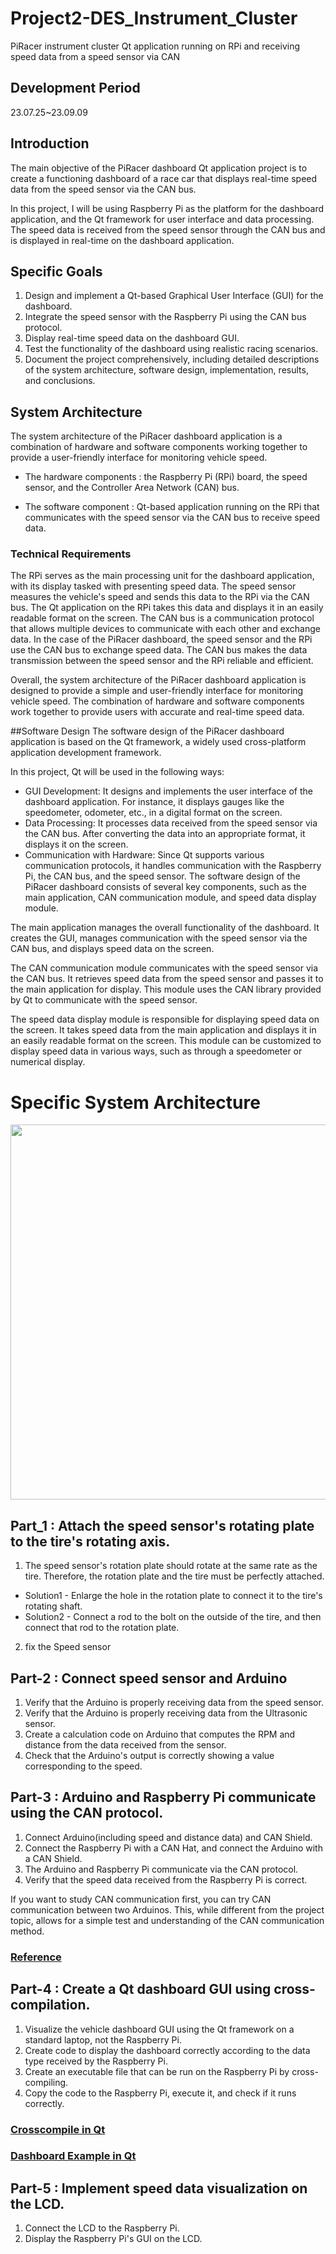 # Project2-DES_Instrument_Cluster
PiRacer instrument cluster Qt application running on RPi and receiving speed data from a speed sensor via CAN


## Development Period
23.07.25~23.09.09


## Introduction
The main objective of the PiRacer dashboard Qt application project is to create a functioning dashboard of a race car that displays real-time speed data from the speed sensor via the CAN bus.

In this project, I will be using Raspberry Pi as the platform for the dashboard application, and the Qt framework for user interface and data processing. The speed data is received from the speed sensor through the CAN bus and is displayed in real-time on the dashboard application.


## Specific Goals
1. Design and implement a Qt-based Graphical User Interface (GUI) for the dashboard.
2. Integrate the speed sensor with the Raspberry Pi using the CAN bus protocol.
3. Display real-time speed data on the dashboard GUI.
4. Test the functionality of the dashboard using realistic racing scenarios.
5. Document the project comprehensively, including detailed descriptions of the system architecture, software design, implementation, results, and conclusions.


## System Architecture
The system architecture of the PiRacer dashboard application is a combination of hardware and software components working together to provide a user-friendly interface for monitoring vehicle speed.

- The hardware components : the Raspberry Pi (RPi) board, the speed sensor, and the Controller Area Network (CAN) bus.

- The software component : Qt-based application running on the RPi that communicates with the speed sensor via the CAN bus to receive speed data.

### Technical Requirements
The RPi serves as the main processing unit for the dashboard application, with its display tasked with presenting speed data. 
The speed sensor measures the vehicle's speed and sends this data to the RPi via the CAN bus. 
The Qt application on the RPi takes this data and displays it in an easily readable format on the screen.
The CAN bus is a communication protocol that allows multiple devices to communicate with each other and exchange data. In the case of the PiRacer dashboard, the speed sensor and the RPi use the CAN bus to exchange speed data. The CAN bus makes the data transmission between the speed sensor and the RPi reliable and efficient.

Overall, the system architecture of the PiRacer dashboard application is designed to provide a simple and user-friendly interface for monitoring vehicle speed. The combination of hardware and software components work together to provide users with accurate and real-time speed data.


##Software Design
The software design of the PiRacer dashboard application is based on the Qt framework, a widely used cross-platform application development framework.

In this project, Qt will be used in the following ways:

- GUI Development: It designs and implements the user interface of the dashboard application. For instance, it displays gauges like the speedometer, odometer, etc., in a digital format on the screen.
- Data Processing: It processes data received from the speed sensor via the CAN bus. After converting the data into an appropriate format, it displays it on the screen.
- Communication with Hardware: Since Qt supports various communication protocols, it handles communication with the Raspberry Pi, the CAN bus, and the speed sensor.
The software design of the PiRacer dashboard consists of several key components, such as the main application, CAN communication module, and speed data display module.

The main application manages the overall functionality of the dashboard. It creates the GUI, manages communication with the speed sensor via the CAN bus, and displays speed data on the screen.

The CAN communication module communicates with the speed sensor via the CAN bus. It retrieves speed data from the speed sensor and passes it to the main application for display. This module uses the CAN library provided by Qt to communicate with the speed sensor.

The speed data display module is responsible for displaying speed data on the screen. It takes speed data from the main application and displays it in an easily readable format on the screen. This module can be customized to display speed data in various ways, such as through a speedometer or numerical display.


# Specific System Architecture

<img src="https://github.com/K0Dahyun/Project-2/assets/119277948/362cce4e-5380-4ab8-a6a0-3b87dde8499f" width="600" height="600"/>

## Part_1 : Attach the speed sensor's rotating plate to the tire's rotating axis.
1. The speed sensor's rotation plate should rotate at the same rate as the tire. Therefore, the rotation plate and the tire must be perfectly attached.
 - Solution1 - Enlarge the hole in the rotation plate to connect it to the tire's rotating shaft. 
 - Solution2 - Connect a rod to the bolt on the outside of the tire, and then connect that rod to the rotation plate.
2. fix the Speed sensor


## Part-2 : Connect speed sensor and Arduino
1. Verify that the Arduino is properly receiving data from the speed sensor.
2. Verify that the Arduino is properly receiving data from the Ultrasonic sensor.
2. Create a calculation code on Arduino that computes the RPM and distance from the data received from the sensor.
3. Check that the Arduino's output is correctly showing a value corresponding to the speed.
   

## Part-3 : Arduino and Raspberry Pi communicate using the CAN protocol.
1. Connect Arduino(including speed and distance data) and CAN Shield.
2. Connect the Raspberry Pi with a CAN Hat, and connect the Arduino with a CAN Shield.
3. The Arduino and Raspberry Pi communicate via the CAN protocol.
4. Verify that the speed data received from the Raspberry Pi is correct.
   
If you want to study CAN communication first, you can try CAN communication between two Arduinos. This, while different from the project topic, allows for a simple test and understanding of the CAN communication method.
### [Reference](https://github.com/autowp/arduino-mcp2515/blob/master/README.md)


## Part-4 : Create a Qt dashboard GUI using cross-compilation.
1. Visualize the vehicle dashboard GUI using the Qt framework on a standard laptop, not the Raspberry Pi.
2. Create code to display the dashboard correctly according to the data type received by the Raspberry Pi.
3. Create an executable file that can be run on the Raspberry Pi by cross-compiling.
4. Copy the code to the Raspberry Pi, execute it, and check if it runs correctly.
### [Crosscompile in Qt](https://www.interelectronix.com/kr/keuloseu-keompaileul-wihae-ubuntu-20-ltseseo-qt-creator-guseong.html)
### [Dashboard Example in Qt](https://doc.qt.io/qt-5/qtquickextras-dashboard-example.html)


## Part-5 : Implement speed data visualization on the LCD.
1. Connect the LCD to the Raspberry Pi.
2. Display the Raspberry Pi's GUI on the LCD.




